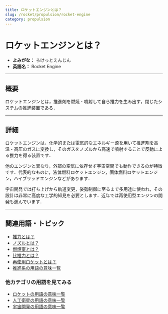 ```yaml
---
title: ロケットエンジンとは？
slug: /rocket/propulsion/rocket-engine
category: propulsion
---
```


# ロケットエンジンとは？

- **よみがな：** ろけっとえんじん  
- **英語名：** Rocket Engine  

---

## 概要

ロケットエンジンとは，推進剤を燃焼・噴射して自ら推力を生み出す，閉じたシステムの推進装置である．

---

## 詳細

ロケットエンジンは，化学的または電気的なエネルギー源を用いて推進剤を高温・高圧のガスに変換し，そのガスをノズルから高速で噴射することで反動による推力を得る装置です．

他のエンジンと異なり，外部の空気に依存せず宇宙空間でも動作できるのが特徴です．代表的なものに，液体燃料ロケットエンジン，固体燃料ロケットエンジン，ハイブリッドエンジンなどがあります．

宇宙開発では打ち上げから軌道変更，姿勢制御に至るまで多用途に使われ，その設計は非常に高度な工学的知見を必要とします．近年では再使用型エンジンの開発も進んでいます．

---

## 関連用語・トピック

- [推力とは？](/docs/rocket/propulsion/system/thrust)
- [ノズルとは？](/docs/rocket/propulsion/system/nozzle)
- [燃焼室とは？](/docs/rocket/propulsion/system/combustion-chamber)
- [比推力とは？](/docs/rocket/propulsion/system/isp)
- [再使用ロケットとは？](/docs/rocket/type/reusable-rocket)
- [推進系の用語の意味一覧](/docs/category/propulsion)

### 他カテゴリの用語を見てみる
- [ロケットの用語の意味一覧](/docs/category/rocket)
- [人工衛星の用語の意味一覧](/docs/category/satellite)
- [宇宙開発の用語の意味一覧](/docs/category/glossary)

